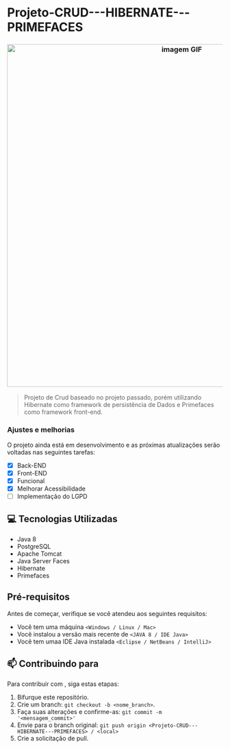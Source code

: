 # Projeto-CRUD---HIBERNATE---PRIMEFACES
<h3 align="center">
<img src="https://media.giphy.com/media/hrNCP9HMlVU5zDhGHr/giphy.gif" alt="imagem GIF" style="text-align: center" width="800px">
</h3>

> Projeto de Crud baseado no projeto passado, porém utilizando Hibernate como framework de persistência de Dados e Primefaces como framework front-end.

### Ajustes e melhorias

O projeto ainda está em desenvolvimento e as próximas atualizações serão voltadas nas seguintes tarefas:

- [x] Back-END
- [x] Front-END
- [x] Funcional
- [x] Melhorar Acessibilidade
- [ ] Implementação do LGPD

## 💻 Tecnologias Utilizadas
 - Java 8
 - PostgreSQL
 - Apache Tomcat
 - Java Server Faces
 - Hibernate
 - Primefaces
 
## Pré-requisitos

Antes de começar, verifique se você atendeu aos seguintes requisitos:
* Você tem uma máquina `<Windows / Linux / Mac>`
* Você instalou a versão mais recente de `<JAVA 8 / IDE Java>`
* Você tem umaa IDE Java instalada `<Eclipse / NetBeans / IntelliJ>`

## 📫 Contribuindo para <Projeto-CRUD---HIBERNATE---PRIMEFACES>
  
Para contribuir com <Projeto-CRUD---HIBERNATE---PRIMEFACES>, siga estas etapas:

1. Bifurque este repositório.
2. Crie um branch: `git checkout -b <nome_branch>`.
3. Faça suas alterações e confirme-as: `git commit -m '<mensagem_commit>'`
4. Envie para o branch original: `git push origin <Projeto-CRUD---HIBERNATE---PRIMEFACES> / <local>`
5. Crie a solicitação de pull.

